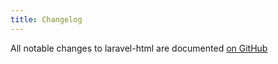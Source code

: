 ```yaml
---
title: Changelog
---
```


All notable changes to laravel-html are documented [on GitHub](https://github.com/spatie/laravel-html/blob/master/CHANGELOG.md)